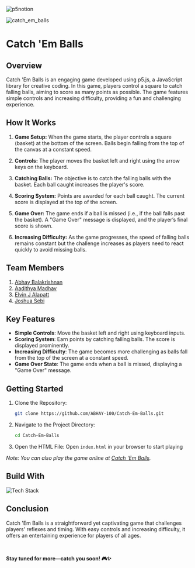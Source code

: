 

![p5notion](https://github.com/user-attachments/assets/51c7453c-b15a-4452-91fa-f42c1c9bf975)

![catch_em_balls](https://i.postimg.cc/ZqDxFRLS/catch-em-balls-min.png)


# Catch 'Em Balls

## Overview

Catch 'Em Balls is an engaging game developed using p5.js, a JavaScript library for creative coding. In this game, players control a square to catch falling balls, aiming to score as many points as possible. The game features simple controls and increasing difficulty, providing a fun and challenging experience.

## How It Works

1. **Game Setup:** When the game starts, the player controls a square (basket) at the bottom of the screen. Balls begin falling from the top of the canvas at a constant speed.

2. **Controls:** The player moves the basket left and right using the arrow keys on the keyboard.

3. **Catching Balls:** The objective is to catch the falling balls with the basket. Each ball caught increases the player's score.

4. **Scoring System:** Points are awarded for each ball caught. The current score is displayed at the top of the screen.

5. **Game Over:** The game ends if a ball is missed (i.e., if the ball falls past the basket). A "Game Over" message is displayed, and the player’s final score is shown.

6. **Increasing Difficulty:** As the game progresses, the speed of falling balls remains constant but the challenge increases as players need to react quickly to avoid missing balls.

## Team Members

1. [Abhay Balakrishnan](https://github.com/ABHAY-100)
2. [Aadithya Madhav](https://github.com/aadithyayy)
3. [Elvin J Alapatt](https://github.com/Elvin2605)
4. [Joshua Sebi](https://github.com/JoshuaSebi)

## Key Features

- **Simple Controls**: Move the basket left and right using keyboard inputs.
- **Scoring System**: Earn points by catching falling balls. The score is displayed prominently.
- **Increasing Difficulty**: The game becomes more challenging as balls fall from the top of the screen at a constant speed.
- **Game Over State**: The game ends when a ball is missed, displaying a "Game Over" message.

## Getting Started

1. Clone the Repository:

    ```bash 
    git clone https://github.com/ABHAY-100/Catch-Em-Balls.git
    ```
    
2. Navigate to the Project Directory:
   
    ```bash 
    cd Catch-Em-Balls
    ```
    
3. Open the HTML File: Open `index.html` in your browser to start playing

*Note: You can also play the game online at [Catch 'Em Balls](https://catch-em-balls.vercel.app/).*

## Build With

![Tech Stack](https://skillicons.dev/icons?i=js,html,css,p5js,vscode,vercel)

## Conclusion

Catch 'Em Balls is a straightforward yet captivating game that challenges players' reflexes and timing. With easy controls and increasing difficulty, it offers an entertaining experience for players of all ages.

<br/>

**Stay tuned for more—catch you soon! 🎮✨**
